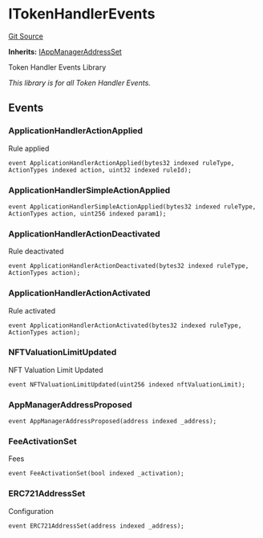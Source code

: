 # ITokenHandlerEvents
[Git Source](https://github.com/thrackle-io/tron/blob/46cb5e729fbe3c8dc7b7ecacae59ec49544d86f9/src/common/IEvents.sol)

**Inherits:**
[IAppManagerAddressSet](/src/common/IEvents.sol/interface.IAppManagerAddressSet.md)

Token Handler Events Library

*This library is for all Token Handler Events.*


## Events
### ApplicationHandlerActionApplied
Rule applied


```solidity
event ApplicationHandlerActionApplied(bytes32 indexed ruleType, ActionTypes indexed action, uint32 indexed ruleId);
```

### ApplicationHandlerSimpleActionApplied

```solidity
event ApplicationHandlerSimpleActionApplied(bytes32 indexed ruleType, ActionTypes action, uint256 indexed param1);
```

### ApplicationHandlerActionDeactivated
Rule deactivated


```solidity
event ApplicationHandlerActionDeactivated(bytes32 indexed ruleType, ActionTypes action);
```

### ApplicationHandlerActionActivated
Rule activated


```solidity
event ApplicationHandlerActionActivated(bytes32 indexed ruleType, ActionTypes action);
```

### NFTValuationLimitUpdated
NFT Valuation Limit Updated


```solidity
event NFTValuationLimitUpdated(uint256 indexed nftValuationLimit);
```

### AppManagerAddressProposed

```solidity
event AppManagerAddressProposed(address indexed _address);
```

### FeeActivationSet
Fees


```solidity
event FeeActivationSet(bool indexed _activation);
```

### ERC721AddressSet
Configuration


```solidity
event ERC721AddressSet(address indexed _address);
```


